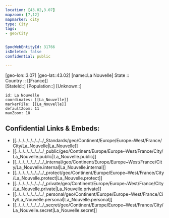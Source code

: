 ```yaml
---
location: [43.02,3.07] 
mapzoom: [7,12] 
mapmarker: city 
type: City
tags:
- geo/City


SpocWebEntityId: 31766
isDeleted: false
confidential: public

---
```

[geo-lon::3.07] 
[geo-lat::43.02] 
[name::La Nouvelle] 
State ::  
Country :: [[France]]  
[StateId::] 
[Population::] 
[Unknown::] 


```leaflet
id: La Nouvelle
coordinates: [[La_Nouvelle]] 
markerFile: [[La_Nouvelle]] 
defaultZoom: 11 
maxZoom: 18
```


## Confidential Links & Embeds: 
- [[../../../../../../../_Standards/geo/Continent/Europe/Europe~West/France/City/La_Nouvelle|La_Nouvelle]] 
- [[../../../../../../../_public/geo/Continent/Europe/Europe~West/France/City/La_Nouvelle.public|La_Nouvelle.public]] 
- [[../../../../../../../_internal/geo/Continent/Europe/Europe~West/France/City/La_Nouvelle.internal|La_Nouvelle.internal]] 
- [[../../../../../../../_protect/geo/Continent/Europe/Europe~West/France/City/La_Nouvelle.protect|La_Nouvelle.protect]] 
- [[../../../../../../../_private/geo/Continent/Europe/Europe~West/France/City/La_Nouvelle.private|La_Nouvelle.private]] 
- [[../../../../../../../_personal/geo/Continent/Europe/Europe~West/France/City/La_Nouvelle.personal|La_Nouvelle.personal]] 
- [[../../../../../../../_secret/geo/Continent/Europe/Europe~West/France/City/La_Nouvelle.secret|La_Nouvelle.secret]] 
